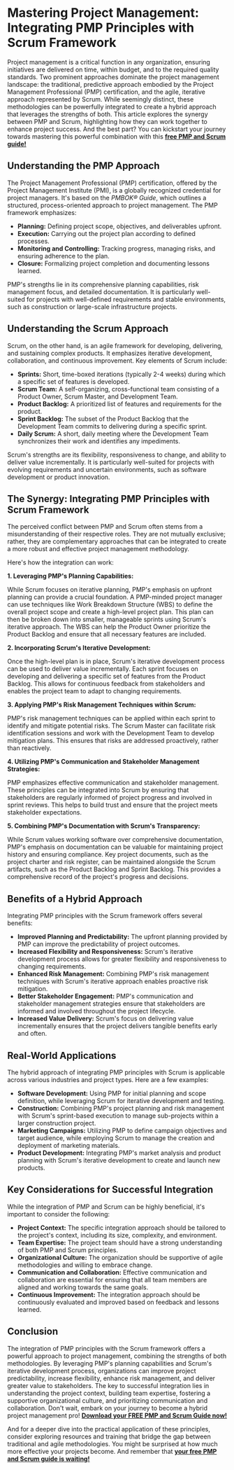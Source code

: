# Mastering Project Management: Integrating PMP Principles with Scrum Framework

Project management is a critical function in any organization, ensuring initiatives are delivered on time, within budget, and to the required quality standards. Two prominent approaches dominate the project management landscape: the traditional, predictive approach embodied by the Project Management Professional (PMP) certification, and the agile, iterative approach represented by Scrum. While seemingly distinct, these methodologies can be powerfully integrated to create a hybrid approach that leverages the strengths of both. This article explores the synergy between PMP and Scrum, highlighting how they can work together to enhance project success. And the best part? You can kickstart your journey towards mastering this powerful combination with this **[free PMP and Scrum guide!](https://udemywork.com/pmp-and-scrum)**

## Understanding the PMP Approach

The Project Management Professional (PMP) certification, offered by the Project Management Institute (PMI), is a globally recognized credential for project managers. It's based on the *PMBOK® Guide*, which outlines a structured, process-oriented approach to project management. The PMP framework emphasizes:

*   **Planning:** Defining project scope, objectives, and deliverables upfront.
*   **Execution:** Carrying out the project plan according to defined processes.
*   **Monitoring and Controlling:** Tracking progress, managing risks, and ensuring adherence to the plan.
*   **Closure:** Formalizing project completion and documenting lessons learned.

PMP's strengths lie in its comprehensive planning capabilities, risk management focus, and detailed documentation. It is particularly well-suited for projects with well-defined requirements and stable environments, such as construction or large-scale infrastructure projects.

## Understanding the Scrum Approach

Scrum, on the other hand, is an agile framework for developing, delivering, and sustaining complex products. It emphasizes iterative development, collaboration, and continuous improvement. Key elements of Scrum include:

*   **Sprints:** Short, time-boxed iterations (typically 2-4 weeks) during which a specific set of features is developed.
*   **Scrum Team:** A self-organizing, cross-functional team consisting of a Product Owner, Scrum Master, and Development Team.
*   **Product Backlog:** A prioritized list of features and requirements for the product.
*   **Sprint Backlog:** The subset of the Product Backlog that the Development Team commits to delivering during a specific sprint.
*   **Daily Scrum:** A short, daily meeting where the Development Team synchronizes their work and identifies any impediments.

Scrum's strengths are its flexibility, responsiveness to change, and ability to deliver value incrementally. It is particularly well-suited for projects with evolving requirements and uncertain environments, such as software development or product innovation.

## The Synergy: Integrating PMP Principles with Scrum Framework

The perceived conflict between PMP and Scrum often stems from a misunderstanding of their respective roles. They are not mutually exclusive; rather, they are complementary approaches that can be integrated to create a more robust and effective project management methodology.

Here's how the integration can work:

**1. Leveraging PMP's Planning Capabilities:**

While Scrum focuses on iterative planning, PMP's emphasis on upfront planning can provide a crucial foundation. A PMP-minded project manager can use techniques like Work Breakdown Structure (WBS) to define the overall project scope and create a high-level project plan. This plan can then be broken down into smaller, manageable sprints using Scrum's iterative approach. The WBS can help the Product Owner prioritize the Product Backlog and ensure that all necessary features are included.

**2. Incorporating Scrum's Iterative Development:**

Once the high-level plan is in place, Scrum's iterative development process can be used to deliver value incrementally. Each sprint focuses on developing and delivering a specific set of features from the Product Backlog. This allows for continuous feedback from stakeholders and enables the project team to adapt to changing requirements.

**3. Applying PMP's Risk Management Techniques within Scrum:**

PMP's risk management techniques can be applied within each sprint to identify and mitigate potential risks. The Scrum Master can facilitate risk identification sessions and work with the Development Team to develop mitigation plans. This ensures that risks are addressed proactively, rather than reactively.

**4. Utilizing PMP's Communication and Stakeholder Management Strategies:**

PMP emphasizes effective communication and stakeholder management. These principles can be integrated into Scrum by ensuring that stakeholders are regularly informed of project progress and involved in sprint reviews. This helps to build trust and ensure that the project meets stakeholder expectations.

**5. Combining PMP's Documentation with Scrum's Transparency:**

While Scrum values working software over comprehensive documentation, PMP's emphasis on documentation can be valuable for maintaining project history and ensuring compliance. Key project documents, such as the project charter and risk register, can be maintained alongside the Scrum artifacts, such as the Product Backlog and Sprint Backlog. This provides a comprehensive record of the project's progress and decisions.

## Benefits of a Hybrid Approach

Integrating PMP principles with the Scrum framework offers several benefits:

*   **Improved Planning and Predictability:** The upfront planning provided by PMP can improve the predictability of project outcomes.
*   **Increased Flexibility and Responsiveness:** Scrum's iterative development process allows for greater flexibility and responsiveness to changing requirements.
*   **Enhanced Risk Management:** Combining PMP's risk management techniques with Scrum's iterative approach enables proactive risk mitigation.
*   **Better Stakeholder Engagement:** PMP's communication and stakeholder management strategies ensure that stakeholders are informed and involved throughout the project lifecycle.
*   **Increased Value Delivery:** Scrum's focus on delivering value incrementally ensures that the project delivers tangible benefits early and often.

## Real-World Applications

The hybrid approach of integrating PMP principles with Scrum is applicable across various industries and project types. Here are a few examples:

*   **Software Development:** Using PMP for initial planning and scope definition, while leveraging Scrum for iterative development and testing.
*   **Construction:** Combining PMP's project planning and risk management with Scrum's sprint-based execution to manage sub-projects within a larger construction project.
*   **Marketing Campaigns:** Utilizing PMP to define campaign objectives and target audience, while employing Scrum to manage the creation and deployment of marketing materials.
*   **Product Development:** Integrating PMP's market analysis and product planning with Scrum's iterative development to create and launch new products.

## Key Considerations for Successful Integration

While the integration of PMP and Scrum can be highly beneficial, it's important to consider the following:

*   **Project Context:** The specific integration approach should be tailored to the project's context, including its size, complexity, and environment.
*   **Team Expertise:** The project team should have a strong understanding of both PMP and Scrum principles.
*   **Organizational Culture:** The organization should be supportive of agile methodologies and willing to embrace change.
*   **Communication and Collaboration:** Effective communication and collaboration are essential for ensuring that all team members are aligned and working towards the same goals.
*   **Continuous Improvement:** The integration approach should be continuously evaluated and improved based on feedback and lessons learned.

## Conclusion

The integration of PMP principles with the Scrum framework offers a powerful approach to project management, combining the strengths of both methodologies. By leveraging PMP's planning capabilities and Scrum's iterative development process, organizations can improve project predictability, increase flexibility, enhance risk management, and deliver greater value to stakeholders. The key to successful integration lies in understanding the project context, building team expertise, fostering a supportive organizational culture, and prioritizing communication and collaboration. Don't wait, embark on your journey to become a hybrid project management pro! **[Download your FREE PMP and Scrum Guide now!](https://udemywork.com/pmp-and-scrum)**

And for a deeper dive into the practical application of these principles, consider exploring resources and training that bridge the gap between traditional and agile methodologies. You might be surprised at how much more effective your projects become. And remember that **[your free PMP and Scrum guide is waiting!](https://udemywork.com/pmp-and-scrum)**
